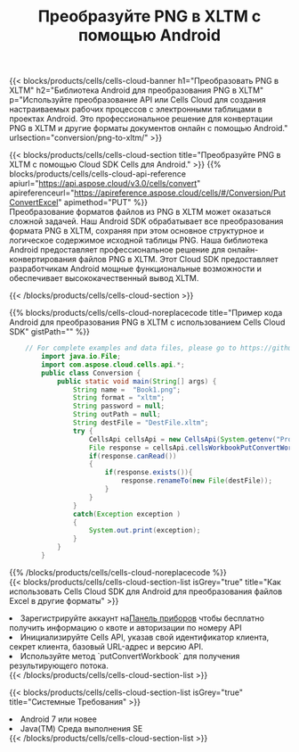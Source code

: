 ﻿---
title:  Преобразуйте PNG в XLTM с помощью Android
description:  Использование Cloud SDK Aspose.Cells для Android для преобразования файла формата PNG в файл формата XLTM.
kwords: Excel, Convert PNG to XLTM, REST, Android
howto: How to convert PNG to XLTM using Aspose.Cells Cloud Android library.
---
{{< blocks/products/cells/cells-cloud-banner h1="Преобразовать PNG в XLTM" h2="Библиотека Android для преобразования PNG в XLTM" p="Используйте преобразование API или Cells Cloud для создания настраиваемых рабочих процессов с электронными таблицами в проектах Android. Это профессиональное решение для конвертации PNG в XLTM и другие форматы документов онлайн с помощью Android." urlsection="conversion/png-to-xltm/" >}}

{{< blocks/products/cells/cells-cloud-section title="Преобразуйте PNG в XLTM с помощью Cloud SDK Cells для Android." >}}
{{% blocks/products/cells/cells-cloud-api-reference apiurl="https://api.aspose.cloud/v3.0/cells/convert" apireferenceurl="https://apireference.aspose.cloud/cells/#/Conversion/PutConvertExcel" apimethod="PUT" %}}
<br/>
Преобразование форматов файлов из PNG в XLTM может оказаться сложной задачей. Наш Android SDK обрабатывает все преобразования формата PNG в XLTM, сохраняя при этом основное структурное и логическое содержимое исходной таблицы PNG. Наша библиотека Android предоставляет профессиональное решение для онлайн-конвертирования файлов PNG в XLTM. Этот Cloud SDK предоставляет разработчикам Android мощные функциональные возможности и обеспечивает высококачественный вывод XLTM.

{{< /blocks/products/cells/cells-cloud-section >}}

{{% blocks/products/cells/cells-cloud-noreplacecode title="Пример кода Android для преобразования PNG в XLTM с использованием Cells Cloud SDK" gistPath="" %}}
 
```java
    // For complete examples and data files, please go to https://github.com/aspose-cells-cloud/aspose-cells-cloud-android/
        import java.io.File;
        import com.aspose.cloud.cells.api.*;
        public class Conversion {
            public static void main(String[] args) {
                String name =  "Book1.png";
                String format = "xltm";
                String password = null;
                String outPath = null;
                String destFile = "DestFile.xltm";
                try {
                    CellsApi cellsApi = new CellsApi(System.getenv("ProductClientId"), System.getenv("ProductClientSecret"));
                    File response = cellsApi.cellsWorkbookPutConvertWorkbook(new File(name), format, password, outPath, null,null);            
                    if(response.canRead())
                    {
                        if(response.exists()){
                            response.renameTo(new File(destFile));
                        }                
                    }
                }
                catch(Exception exception )
                {
                    System.out.print(exception);
                }
            }
        }
```
 
{{% /blocks/products/cells/cells-cloud-noreplacecode %}}
<br/>
{{< blocks/products/cells/cells-cloud-section-list isGrey="true" title="Как использовать Cells Cloud SDK для Android для преобразования файлов Excel в другие форматы" >}}
<li> Зарегистрируйте аккаунт на<a href="https://dashboard.aspose.cloud/">Панель приборов</a> чтобы бесплатно получить информацию о квоте и авторизации по номеру API</li>
<li>Инициализируйте Cells API, указав свой идентификатор клиента, секрет клиента, базовый URL-адрес и версию API.</li>
<li>Используйте метод `putConvertWorkbook` для получения результирующего потока.</li>
{{< /blocks/products/cells/cells-cloud-section-list >}}

{{< blocks/products/cells/cells-cloud-section-list isGrey="true" title="Системные Требования" >}}
<li>Android 7 или новее</li>
<li>Java(TM) Среда выполнения SE</li>
{{< /blocks/products/cells/cells-cloud-section-list >}}
